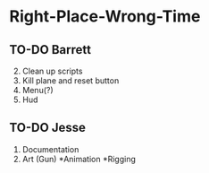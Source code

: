 # Right-Place-Wrong-Time

## TO-DO Barrett
2. Clean up scripts
3. Kill plane and reset button
4. Menu(?)
5. Hud

## TO-DO Jesse
1. Documentation
2. Art (Gun)
	*Animation
	*Rigging

